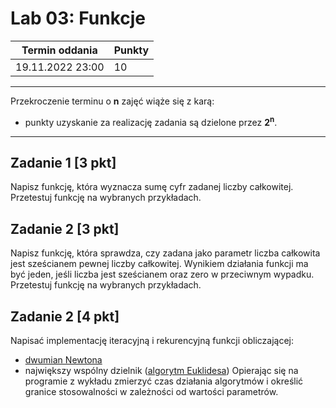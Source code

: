 # Lab 03: Funkcje

| Termin oddania | Punkty     |
|----------------|:-----------|
|    19.11.2022 23:00 |   10        |

--- 
Przekroczenie terminu o **n** zajęć wiąże się z karą:
- punkty uzyskanie za realizację zadania są dzielone przez **2<sup>n</sup>**.

--- 
## Zadanie 1 [3 pkt]
Napisz funkcję, która wyznacza sumę cyfr zadanej liczby całkowitej. Przetestuj funkcję na wybranych przykładach.

## Zadanie 2 [3 pkt]
Napisz funkcję, która sprawdza, czy zadana jako parametr liczba całkowita jest sześcianem pewnej liczby
całkowitej. Wynikiem działania funkcji ma być jeden, jeśli liczba jest sześcianem oraz zero w przeciwnym wypadku.
Przetestuj funkcję na wybranych przykładach.

## Zadanie 2 [4 pkt]
Napisać implementację iteracyjną i rekurencyjną funkcji obliczającej:
- [dwumian Newtona](https://pl.wikipedia.org/wiki/Symbol_Newtona)
- największy wspólny dzielnik ([algorytm Euklidesa](https://pl.wikipedia.org/wiki/Algorytm_Euklidesa))
Opierając się na programie z wykładu zmierzyć czas działania algorytmów i określić granice stosowalności w zależności od wartości parametrów.
